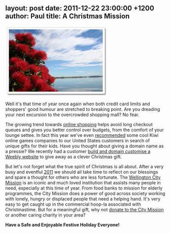 layout: post
date: 2011-12-22 23:00:00 +1200
author: Paul
title: A Christmas Mission
----

![pohu.jpg](/media/2011-12-22-pohu.jpg)

Well it's that time of year once again when both credit card limits and shoppers' good humour are stretched to breaking point. Are you dreading your next excursion to the overcrowded shopping mall? No fear. 

The growing trend towards [online shopping](https://iwantmyname.co.nz/services/ecommerce-hosting/) helps avoid long checkout queues and gives you better control over budgets, from the comfort of your lounge settee. In fact this year we've even [recommended](https://iwantmyname.com/blog/2011/12/a-christmas-cracker.html) some cool Kiwi online games companies to our United States customers in search of unique gifts for their kids. Have you thought about giving a domain name as a pressie? We recently had a customer [build and domain customise a Weebly website](https://iwantmyname.co.nz/features/applications/custom-domain-apps/websites/weebly-create-free-website-with-own-address) to give away as a clever Christmas gift.

But let's not forget what the true spirit of Christmas is all about. After a very busy and eventful [2011](https://iwantmyname.com/blog/2011/12/the-domain-name-year-2011-highlights.html) we should all take time to reflect on our blessings and spare a thought for others who are less fortunate. The [Wellington City Mission](http://www.wellingtoncitymission.org.nz/) is an iconic and much loved institution that assists many people in need, especially at this time of year. From food banks to mission for elderly programmes, the City Mission does a power of good across society working with lonely, hungry or displaced people that need a helping hand. It's very easy to get caught up in the commercial hoop-la associated with Christmastime. But for a meaningful gift, why not [donate to the City Mission](http://www.wellingtoncitymission.org.nz/public/help-us) or another caring charity in your area?

**Have a Safe and Enjoyable Festive Holiday Everyone!**
